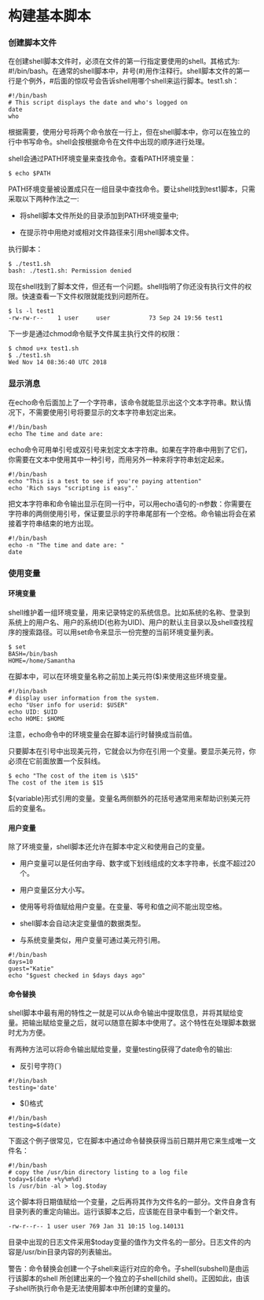 
# 构建基本脚本

### 创建脚本文件

在创建shell脚本文件时，必须在文件的第一行指定要使用的shell。其格式为: #!/bin/bash。在通常的shell脚本中，井号(#)用作注释行。shell脚本文件的第一行是个例外，#后面的惊叹号会告诉shell用哪个shell来运行脚本。test1.sh：

```shell
#!/bin/bash
# This script displays the date and who's logged on
date
who
```

根据需要，使用分号将两个命令放在一行上，但在shell脚本中，你可以在独立的行中书写命令。shell会按根据命令在文件中出现的顺序进行处理。

shell会通过PATH环境变量来查找命令。查看PATH环境变量：

```shell
$ echo $PATH
```

PATH环境变量被设置成只在一组目录中查找命令。要让shell找到test1脚本，只需采取以下两种作法之一:

* 将shell脚本文件所处的目录添加到PATH环境变量中;

* 在提示符中用绝对或相对文件路径来引用shell脚本文件。

执行脚本：

```shell
$ ./test1.sh
bash: ./test1.sh: Permission denied
```

现在shell找到了脚本文件，但还有一个问题。shell指明了你还没有执行文件的权限。快速查看一下文件权限就能找到问题所在。

```shell
$ ls -l test1
-rw-rw-r--    1 user     user           73 Sep 24 19:56 test1
```

下一步是通过chmod命令赋予文件属主执行文件的权限：

```shell
$ chmod u+x test1.sh
$ ./test1.sh
Wed Nov 14 08:36:40 UTC 2018
```

### 显示消息

在echo命令后面加上了一个字符串，该命令就能显示出这个文本字符串。默认情况下，不需要使用引号将要显示的文本字符串划定出来。

```shell
#!/bin/bash
echo The time and date are:
```

echo命令可用单引号或双引号来划定文本字符串。如果在字符串中用到了它们，你需要在文本中使用其中一种引号，而用另外一种来将字符串划定起来。

```shell
#!/bin/bash
echo "This is a test to see if you're paying attention"
echo 'Rich says "scripting is easy".'
```

把文本字符串和命令输出显示在同一行中，可以用echo语句的-n参数：你需要在字符串的两侧使用引号，保证要显示的字符串尾部有一个空格。命令输出将会在紧接着字符串结束的地方出现。

```shell
#!/bin/bash
echo -n "The time and date are: "
date
```

### 使用变量

#### 环境变量

shell维护着一组环境变量，用来记录特定的系统信息。比如系统的名称、登录到系统上的用户名、用户的系统ID(也称为UID)、用户的默认主目录以及shell查找程序的搜索路径。可以用set命令来显示一份完整的当前环境变量列表。

```shell
$ set
BASH=/bin/bash
HOME=/home/Samantha
```

在脚本中，可以在环境变量名称之前加上美元符($)来使用这些环境变量。

```shell
#!/bin/bash
# display user information from the system.
echo "User info for userid: $USER"
echo UID: $UID
echo HOME: $HOME
```

注意，echo命令中的环境变量会在脚本运行时替换成当前值。

只要脚本在引号中出现美元符，它就会以为你在引用一个变量。要显示美元符，你必须在它前面放置一个反斜线。

```shell
$ echo "The cost of the item is \$15"
The cost of the item is $15
```

${variable}形式引用的变量。变量名两侧额外的花括号通常用来帮助识别美元符后的变量名。

#### 用户变量

除了环境变量，shell脚本还允许在脚本中定义和使用自己的变量。

* 用户变量可以是任何由字母、数字或下划线组成的文本字符串，长度不超过20个。

* 用户变量区分大小写。

* 使用等号将值赋给用户变量。在变量、等号和值之间不能出现空格。

* shell脚本会自动决定变量值的数据类型。

* 与系统变量类似，用户变量可通过美元符引用。

```shell
#!/bin/bash
days=10
guest="Katie"
echo "$guest checked in $days days ago"
```

#### 命令替换

shell脚本中最有用的特性之一就是可以从命令输出中提取信息，并将其赋给变量。把输出赋给变量之后，就可以随意在脚本中使用了。这个特性在处理脚本数据时尤为方便。

有两种方法可以将命令输出赋给变量，变量testing获得了date命令的输出:

* 反引号字符(`) 

```shell
#!/bin/bash
testing='date'
```

* $()格式

```shell
#!/bin/bash
testing=$(date)
```

下面这个例子很常见，它在脚本中通过命令替换获得当前日期并用它来生成唯一文件名：

```shell
#!/bin/bash
# copy the /usr/bin directory listing to a log file
today=$(date +%y%m%d)
ls /usr/bin -al > log.$today
```

这个脚本将日期值赋给一个变量，之后再将其作为文件名的一部分。文件自身含有目录列表的重定向输出。运行该脚本之后，应该能在目录中看到一个新文件。

```shell
-rw-r--r-- 1 user user 769 Jan 31 10:15 log.140131
```

目录中出现的日志文件采用$today变量的值作为文件名的一部分。日志文件的内容是/usr/bin目录内容的列表输出。

警告：命令替换会创建一个子shell来运行对应的命令。子shell(subshell)是由运行该脚本的shell 所创建出来的一个独立的子shell(child shell)。正因如此，由该子shell所执行命令是无法使用脚本中所创建的变量的。






















